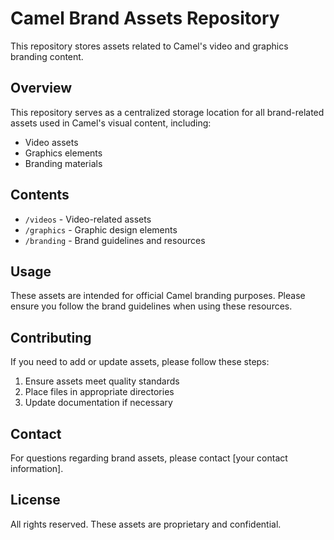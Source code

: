 # Camel Brand Assets Repository

This repository stores assets related to Camel's video and graphics branding content.

## Overview

This repository serves as a centralized storage location for all brand-related assets used in Camel's visual content, including:
- Video assets
- Graphics elements
- Branding materials

## Contents

- `/videos` - Video-related assets
- `/graphics` - Graphic design elements
- `/branding` - Brand guidelines and resources

## Usage

These assets are intended for official Camel branding purposes. Please ensure you follow the brand guidelines when using these resources.

## Contributing

If you need to add or update assets, please follow these steps:
1. Ensure assets meet quality standards
2. Place files in appropriate directories
3. Update documentation if necessary

## Contact

For questions regarding brand assets, please contact [your contact information].

## License

All rights reserved. These assets are proprietary and confidential. 